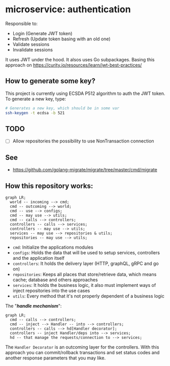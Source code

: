 # microservice: authentication

Responsible to:

- Login (Generate JWT token)
- Refresh (Update token basing with an old one)
- Validate sessions
- Invalidate sessions

It uses JWT under the hood. It alsos uses Go subpackages.
Basing this approach on https://curity.io/resources/learn/jwt-best-practices/


## How to generate some key?

This project is currently using ECSDA P512 algorithm to auth the JWT token.
To generate a new key, type:

```bash
# Generates a new key, which should be in some var
ssh-keygen -t ecdsa -b 521
```

## TODO

- [ ] Allow repositories the possibility to use NonTransaction connection


## See

- https://github.com/golang-migrate/migrate/tree/master/cmd/migrate



## How this repository works:

```mermaid
graph LR;
  world -- incoming --> cmd;
  cmd -- outcoming --> world;
  cmd -- use --> configs;
  cmd -- may use --> utils;
  cmd -- calls --> controllers;
  controllers -- calls --> services;
  controllers -- may use --> utils;
  services -- may use --> repositories & utils;
  repositories -- may use --> utils;
```

- `cmd`: Initialize the applications modules
- `configs`: Holds the data that will be used to setup services, controllers and the application itself
- `controllers`: It holds the delivery layer (HTTP, graphQL, gRPC and go on)
- `repositories`: Keeps all places that store/retrieve data, which means cache; database and others approaches
- `services`: It holds the business logic, it also must implement ways of inject repositories into the use cases
- `utils`: Every method that it's not properly dependent of a business logic


The "***handle mechanism***":

```mermaid
graph LR;
  cmd -- calls --> controllers;
  cmd -- inject --> Handler -- into --> controllers;
  controllers -- calls --> hd[Handler decorator];
  controllers -- inject Handler/deps into --> services;
  hd -- that manage the requests/connection to --> services;
```

The `Handler Decorator` is an outcoming layer for the controllers.
With this approach you can commit/rollback transactions and set status codes and
another response parameters that you may like.